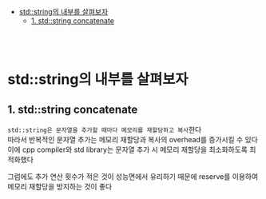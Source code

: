 - [std::string의 내부를 살펴보자](#stdstring의-내부를-살펴보자)
  - [1. std::string concatenate](#1-stdstring-concatenate)

<br><br>

# std::string의 내부를 살펴보자

## 1. std::string concatenate
`std::string은 문자열을 추가할 때마다 메모리를 재할당하고 복사`한다   
따라서 반복적인 문자열 추가는 메모리 재할당과 복사의 overhead를 증가시킬 수 있다   
이에 cpp compiler와 std library는 문자열 추가 시 메모리 재할당을 최소화하도록 최적화했다   

그럼에도 추가 연산 횟수가 적은 것이 성능면에서 유리하기 때문에 reserve를 이용하여 메모리 재할당을 방지하는 것이 좋다   